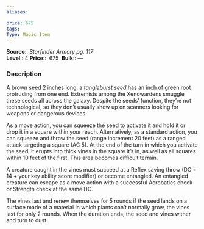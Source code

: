 ```yaml
---
aliases: 

price: 675
tags: 
Type: Magic Item
---
```

**Source**:: _Starfinder Armory pg. 117_  
**Level**:: 4
**Price**::  675 
**Bulk**:: —

### Description

A brown seed 2 inches long, a _tangleburst seed_ has an inch of green root protruding from one end. Extremists among the Xenowardens smuggle these seeds all across the galaxy. Despite the seeds’ function, they’re not technological, so they don’t usually show up on scanners looking for weapons or dangerous devices.  
  
As a move action, you can squeeze the seed to activate it and hold it or drop it in a square within your reach. Alternatively, as a standard action, you can squeeze and throw the seed (range increment 20 feet) as a ranged attack targeting a square (AC 5). At the end of the turn in which you activate the seed, it erupts into thick vines in the square it’s in, as well as all squares within 10 feet of the first. This area becomes difficult terrain.  
  
A creature caught in the vines must succeed at a Reflex saving throw (DC = 14 + your key ability score modifier) or become entangled. An entangled creature can escape as a move action with a successful Acrobatics check or Strength check at the same DC.  
  
The vines last and renew themselves for 5 rounds if the seed lands on a surface made of a material in which plants can’t normally grow, the vines last for only 2 rounds. When the duration ends, the seed and vines wither and turn to dust.
